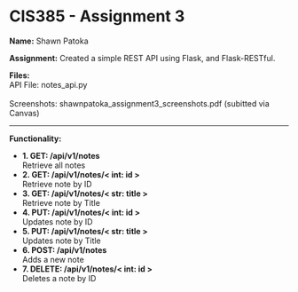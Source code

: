 # CIS385 - Assignment 3
**Name:** 
Shawn Patoka

**Assignment:**
Created a simple REST API using Flask, and Flask-RESTful.

**Files:**<br>
API File: notes_api.py<br><br>
Screenshots: shawnpatoka_assignment3_screenshots.pdf (subitted via Canvas)

<hr />

**Functionality:**

 - **1. GET: /api/v1/notes** <br>
 Retrieve all notes
- **2. GET: /api/v1/notes/< int: id >**<br>
Retrieve note by ID
- **3. GET: /api/v1/notes/< str: title >**<br>
Retrieve note by Title
- **4. PUT: /api/v1/notes/< int: id >**<br>
Updates note by ID
- **5. PUT: /api/v1/notes/< str: title >**<br>
Updates note by Title
- **6. POST: /api/v1/notes**<br>
Adds a new note
- **7. DELETE: /api/v1/notes/< int: id >**<br>
Deletes a note by ID
